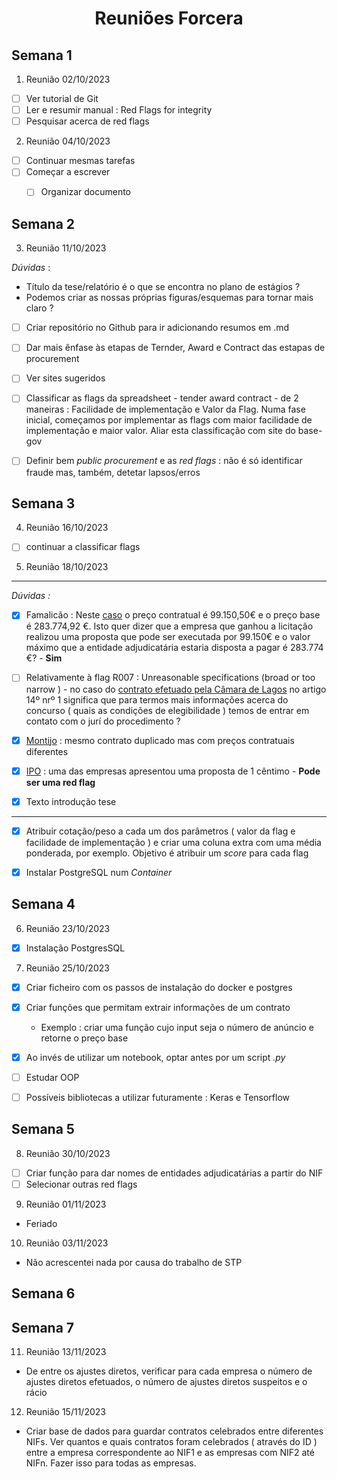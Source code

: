 <h1><center> Reuniões Forcera </h1>


## Semana 1

1. Reunião 02/10/2023
- [ ] Ver tutorial de Git
- [ ] Ler e resumir manual : Red Flags for integrity
- [ ] Pesquisar acerca de red flags

2. Reunião 04/10/2023
- [ ] Continuar mesmas tarefas
- [ ] Começar a escrever
    - [ ] Organizar documento



## Semana 2

3. Reunião 11/10/2023

*Dúvidas* : 
- Título da tese/relatório é o que se encontra no plano de estágios ?
- Podemos criar as nossas próprias figuras/esquemas para tornar mais claro ? 

- [ ] Criar repositório no Github para ir adicionando resumos em .md
- [ ] Dar mais ênfase às etapas de Ternder, Award e Contract das estapas de procurement
- [ ] Ver sites sugeridos
- [ ] Classificar as flags da spreadsheet - tender award contract - de 2 maneiras : Facilidade de implementação e Valor da Flag. Numa fase inicial, começamos por implementar as flags com maior facilidade de implementação e maior valor. Aliar esta classificação com site do base-gov
- [ ] Definir bem *public procurement* e as *red flags* : não é só identificar fraude mas, também, detetar lapsos/erros


## Semana 3

4. Reunião 16/10/2023

- [ ] continuar a classificar flags

5. Reunião 18/10/2023

--- 

*Dúvidas :* 

- [x] Famalicão :  Neste [caso](https://www.base.gov.pt/Base4/pt/detalhe/?type=contratos&id=10296678) o preço contratual é 99.150,50€ e o preço base é 283.774,92 €. Isto quer dizer que a empresa que ganhou a licitação realizou uma proposta que pode ser executada por 99.150€ e o valor máximo que a entidade adjudicatária estaria disposta a pagar é 283.774 €? - **Sim**

- [ ] Relativamente à flag R007 : Unreasonable specifications (broad or too narrow ) - no caso do [contrato efetuado pela Câmara de Lagos](https://www.base.gov.pt/Base4/pt/detalhe/?type=contratos&id=10295389) no artigo 14º nrº 1 significa que para termos mais informações acerca do concurso ( quais as condições de elegibilidade ) temos de entrar em contato com o jurí do procedimento ?

-  [x] [Montijo](https://www.base.gov.pt/Base4/pt/detalhe/?type=entidades&id=304018) : mesmo contrato duplicado mas com preços contratuais diferentes

- [x] [IPO](https://www.base.gov.pt/Base4/pt/detalhe/?type=contratos&id=10295077) : uma das empresas apresentou uma proposta de 1 cêntimo - **Pode ser uma red flag**

- [x] Texto introdução tese
---

- [x] Atribuir cotação/peso a cada um dos parâmetros ( valor da flag e facilidade de implementação ) e criar uma coluna extra com uma média ponderada, por exemplo. Objetivo é atribuir um *score* para cada flag 

- [x] Instalar PostgreSQL num *Container* 
## Semana 4

6. Reunião 23/10/2023

- [x] Instalação PostgresSQL

7. Reunião 25/10/2023

- [x] Criar ficheiro com os passos de instalação do docker e postgres
- [x] Criar funções que permitam extrair informações de um contrato 
    - Exemplo : criar uma função cujo input seja o número de anúncio e retorne o preço base
- [x] Ao invés de utilizar um notebook, optar antes por um script *.py*
- [ ] Estudar OOP
- [ ] Possíveis bibliotecas a utilizar futuramente : Keras e Tensorflow 


## Semana 5

8. Reunião 30/10/2023

- [ ] Criar função para dar nomes de entidades adjudicatárias a partir do NIF
- [ ] Selecionar outras red flags

9. Reunião 01/11/2023
- Feriado

10. Reunião 03/11/2023

- Não acrescentei nada por causa do trabalho de STP 


## Semana 6

## Semana 7

11. Reunião 13/11/2023

- De entre os ajustes diretos, verificar para cada empresa o número de ajustes diretos efetuados, o número de ajustes diretos suspeitos e o rácio 

12. Reunião 15/11/2023

- Criar base de dados para guardar contratos celebrados entre diferentes NIFs. Ver quantos e quais contratos foram celebrados ( através do ID ) entre a empresa correspondente ao NIF1 e as empresas com NIF2 até NIFn. Fazer isso para todas as empresas. 




